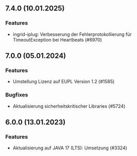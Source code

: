 
## 7.4.0 (10.01.2025)

### Features

* ingrid-iplug: Verbesserung der Fehlerprotokollierung für TimeoutException bei Heartbeats (#6970)

    
## 7.0.0 (05.01.2024)

### Features

* Umstellung Lizenz auf EUPL Version 1.2 (#1585)

### Bugfixes

* Aktualisierung sicherheitskritischer Libraries (#5724)
    
## 6.0.0 (13.01.2023)

### Features

* Aktualisierung auf JAVA 17 (LTS): Umsetzung (#3324)




    